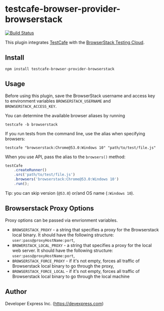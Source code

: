# testcafe-browser-provider-browserstack
[![Build Status](https://travis-ci.org/DevExpress/testcafe-browser-provider-browserstack.svg)](https://travis-ci.org/DevExpress/testcafe-browser-provider-browserstack)

This plugin integrates [TestCafe](http://devexpress.github.io/testcafe) with the [BrowserStack Testing Cloud](https://browserstack.com/).

## Install

```
npm install testcafe-browser-provider-browserstack
```

## Usage
Before using this plugin, save the BrowserStack username and access key to environment variables `BROWSERSTACK_USERNAME` and `BROWSERSTACK_ACCESS_KEY`.

You can determine the available browser aliases by running
```
testcafe -b browserstack
```

If you run tests from the command line, use the alias when specifying browsers:

```
testcafe "browserstack:Chrome@53.0:Windows 10" "path/to/test/file.js"
```


When you use API, pass the alias to the `browsers()` method:

```js
testCafe
    .createRunner()
    .src('path/to/test/file.js')
    .browsers('browserstack:Chrome@53.0:Windows 10')
    .run();
```

Tip: you can skip version (`@53.0`) or/and OS name (`:Windows 10`).

## Browserstack Proxy Options
Proxy options can be passed via envrionment variables.

 - `BROWSERSTACK_PROXY` - a string that specifies a proxy for the Browserstack local binary. It should have the following structure: `user:pass@proxyHostName:port`,
 - `BROWERSTACK_LOCAL_PROXY` - a string that specifies a proxy for the local web server. It should have the following structure: `user:pass@proxyHostName:port`, 
 - `BROWSERSTACK_FORCE_PROXY` - if it's not empty, forces all traffic of Browserstack local binary to go through the proxy,
 - `BROWSERSTACK_FORCE_LOCAL` - if it's not empty, forces all traffic of Browserstack local binary to go through the local machine

## Author
Developer Express Inc. (https://devexpress.com)
